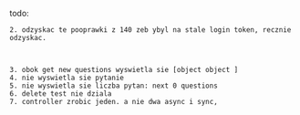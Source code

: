 
    
todo: 


    2. odzyskac te pooprawki z 140 zeb ybyl na stale login token, recznie odzyskac. 



    3. obok get new questions wyswietla sie [object object ]
    4. nie wyswietla sie pytanie
    5. nie wyswietla sie liczba pytan: next 0 questions
    6. delete test nie dziala
    7. controller zrobic jeden. a nie dwa async i sync, 

            